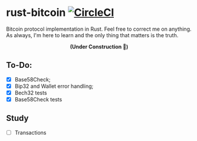 # rust-bitcoin [![CircleCI](https://dl.circleci.com/status-badge/img/gh/Guilospanck/rust-bitcoin/tree/main.svg?style=svg)](https://dl.circleci.com/status-badge/redirect/gh/Guilospanck/rust-bitcoin/tree/main)
Bitcoin protocol implementation in Rust.
Feel free to correct me on anything. As always, I'm here to learn and the only thing that matters is the truth.

<center><b>(Under Construction 🚧)</b></center>

## To-Do:
- [x] Base58Check;
- [x] Bip32 and Wallet error handling;
- [x] Bech32 tests
- [x] Base58Check tests

## Study
- [ ] Transactions

